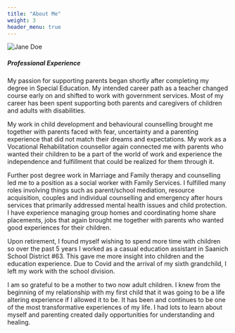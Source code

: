 ```yaml
---
title: "About Me"
weight: 3
header_menu: true
---
```


![Jane Doe](images/carlahunt.jpg)

##### Professional Experience

My passion for supporting parents began shortly after completing my degree in Special Education. My intended career path as a teacher changed course early on and shifted to work with government services. Most of my career has been spent supporting both parents and caregivers of children and adults with disabilities. 

My work in child development and behavioural counselling brought me together with parents faced with fear, uncertainty and a parenting experience that did not match their dreams and expectations. My work as a Vocational Rehabilitation counsellor again connected me with parents who wanted their children to be a part of the world of work and experience the independence and fulfillment that could be realized for them through it.

Further post degree work in Marriage and Family therapy and counselling led me to a position as a social worker with Family Services. I fulfilled many roles involving things such as parent/school mediation, resource acquisition, couples and individual counselling and emergency after hours services that primarily addressed mental health issues and child protection. I have experience managing group homes and coordinating home share placements, jobs that again brought me together with parents who wanted good experiences for their children.

Upon retirement,  I found myself wishing to spend more time with children so over the past 5 years I worked as a casual education assistant in Saanich School District #63. This gave me more insight into children and the education experience. Due to Covid and the arrival of my sixth grandchild, I left my work with the school division.

I am so grateful to be a mother to two now adult children. I knew from the beginning of my relationship with my first child that it was going to be a life altering experience if I allowed it to be.  It has been and continues to be one of the most transformative experiences of my life.  I had lots to learn about myself and parenting created daily opportunities for understanding and healing.
